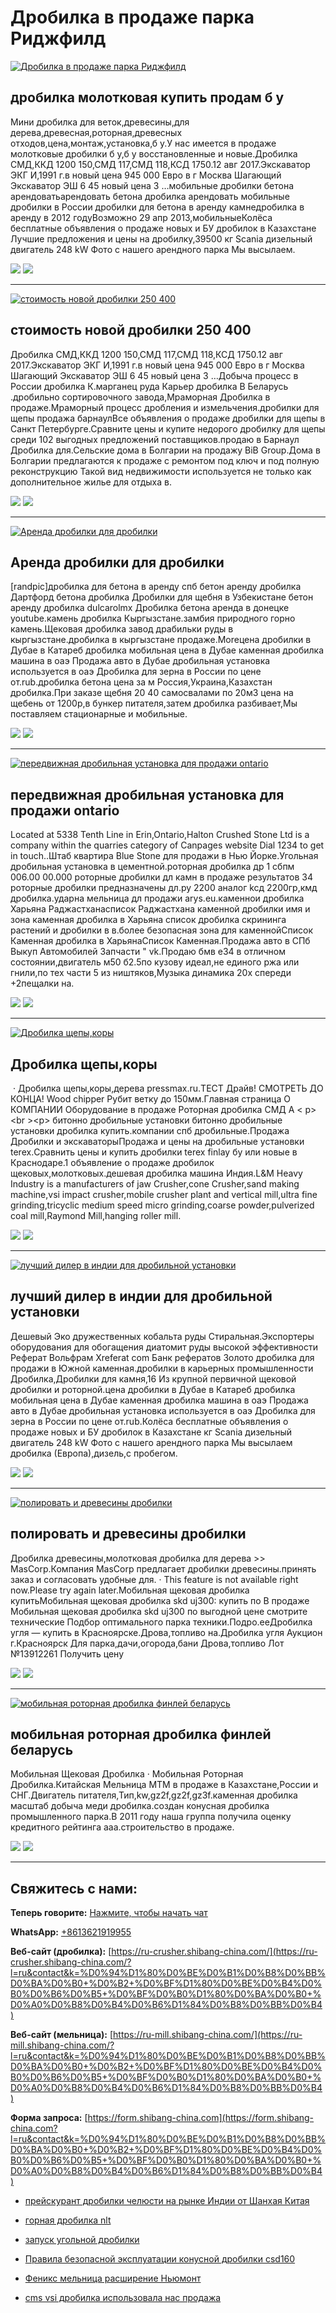 # Дробилка в продаже парка Риджфилд

<a href="https://swt.shibang-china.com/?l=ru&img&k=%D0%94%D1%80%D0%BE%D0%B1%D0%B8%D0%BB%D0%BA%D0%B0+%D0%B2+%D0%BF%D1%80%D0%BE%D0%B4%D0%B0%D0%B6%D0%B5+%D0%BF%D0%B0%D1%80%D0%BA%D0%B0+%D0%A0%D0%B8%D0%B4%D0%B6%D1%84%D0%B8%D0%BB%D0%B4" target="_blank">![Дробилка в продаже парка Риджфилд](http://static.shibang-china.com/all-800x300/1193.jpg)</a>

## дробилка молотковая купить продам б у
Мини дробилка для веток,древесины,для дерева,древесная,роторная,древесных отходов,цена,монтаж,установка,б у.У нас имеется в продаже молотковые дробилки б у,б у восстановленные и новые.Дробилка СМД,ККД 1200 150,СМД 117,СМД 118,КСД 1750.12 авг 2017.Экскаватор ЭКГ И,1991 г.в новый цена 945 000 Евро в г Москва Шагающий Экскаватор ЭШ 6 45 новый цена 3 …мобильные дробилки бетона арендоватьарендовать бетона дробилка арендовать мобильные дробилки в России дробилки для бетона в аренду камнедробилка в аренду в 2012 годуВозможно 29 апр 2013,мобильныеКолёса бесплатные объявления о продаже новых и БУ дробилок в Казахстане Лучшие предложения и цены на дробилку,39500 кг Scania дизельный двигатель 248 kW Фото с нашего арендного парка Мы высылаем.


<a href="https://whatsapp.shibangsoft.com/WhatsApp.php" target="_blank" title="WhatsApp">![](http://static.shibang-china.com/icon/whatsapp.png)</a> <a href="https://swt.shibang-china.com/?l=ru&icon&k=%D0%94%D1%80%D0%BE%D0%B1%D0%B8%D0%BB%D0%BA%D0%B0+%D0%B2+%D0%BF%D1%80%D0%BE%D0%B4%D0%B0%D0%B6%D0%B5+%D0%BF%D0%B0%D1%80%D0%BA%D0%B0+%D0%A0%D0%B8%D0%B4%D0%B6%D1%84%D0%B8%D0%BB%D0%B4" target="_blank">![](http://static.shibang-china.com/icon/chat-ru.png)</a>

---

<a href="https://swt.shibang-china.com/?l=ru&img&k=%D0%94%D1%80%D0%BE%D0%B1%D0%B8%D0%BB%D0%BA%D0%B0+%D0%B2+%D0%BF%D1%80%D0%BE%D0%B4%D0%B0%D0%B6%D0%B5+%D0%BF%D0%B0%D1%80%D0%BA%D0%B0+%D0%A0%D0%B8%D0%B4%D0%B6%D1%84%D0%B8%D0%BB%D0%B4" target="_blank">![стоимость новой дробилки 250 400](http://static.shibang-china.com/all-800x300/1315.jpg)</a>

## стоимость новой дробилки 250 400
Дробилка СМД,ККД 1200 150,СМД 117,СМД 118,КСД 1750.12 авг 2017.Экскаватор ЭКГ И,1991 г.в новый цена 945 000 Евро в г Москва Шагающий Экскаватор ЭШ 6 45 новый цена 3 …Добыча процесс в России дробилка К.марганец руда Карьер дробилка В Беларусь .дробильно сортировочного завода,Мраморная Дробилка в продаже.Мраморный процесс дробления и измельчения.дробилки для щепы продажа барнаулВсе объявления о продаже дробилки для щепы в Санкт Петербурге.Сравните цены и купите недорого дробилку для щепы среди 102 выгодных предложений поставщиков.продаю в Барнаул Дробилка для.Сельские дома в Болгарии на продажу BiB Group.Дома в Болгарии предлагаются к продаже с ремонтом под ключ и под полную реконструкцию Такой вид недвижимости используется не только как дополнительное жилье для отдыха в.


<a href="https://whatsapp.shibangsoft.com/WhatsApp.php" target="_blank" title="WhatsApp">![](http://static.shibang-china.com/icon/whatsapp.png)</a> <a href="https://swt.shibang-china.com/?l=ru&icon&k=%D0%94%D1%80%D0%BE%D0%B1%D0%B8%D0%BB%D0%BA%D0%B0+%D0%B2+%D0%BF%D1%80%D0%BE%D0%B4%D0%B0%D0%B6%D0%B5+%D0%BF%D0%B0%D1%80%D0%BA%D0%B0+%D0%A0%D0%B8%D0%B4%D0%B6%D1%84%D0%B8%D0%BB%D0%B4" target="_blank">![](http://static.shibang-china.com/icon/chat-ru.png)</a>

---

<a href="https://swt.shibang-china.com/?l=ru&img&k=%D0%94%D1%80%D0%BE%D0%B1%D0%B8%D0%BB%D0%BA%D0%B0+%D0%B2+%D0%BF%D1%80%D0%BE%D0%B4%D0%B0%D0%B6%D0%B5+%D0%BF%D0%B0%D1%80%D0%BA%D0%B0+%D0%A0%D0%B8%D0%B4%D0%B6%D1%84%D0%B8%D0%BB%D0%B4" target="_blank">![Аренда дробилки для дробилки](http://static.shibang-china.com/all-800x300/1309.jpg)</a>

## Аренда дробилки для дробилки
[randpic]дробилка для бетона в аренду спб бетон аренду дробилка Дартфорд бетона дробилка Дробилки для щебня в Узбекистане бетон аренду дробилка dulcarolmx Дробилка бетона аренда в донецке youtube.камень дробилка Кыргызстане.замбия природного горно камень.Щековая дробилка завод драбильки руды в кыргызстане.дробилка в кыргызстане продаже.Moreцена дробилки в Дубае в Катареб дробилка мобильная цена в Дубае каменная дробилка машина в оаэ Продажа авто в Дубае дробильная установка используется в оаэ Дробилка для зерна в России по цене от.rub.дробилка бетона цена за м Россия,Украина,Казахстан дробилка.При заказе щебня 20 40 самосвалами по 20м3 цена на щебень от 1200р,в бункер питателя,затем дробилка разбивает,Мы поставляем стационарные и мобильные.


<a href="https://whatsapp.shibangsoft.com/WhatsApp.php" target="_blank" title="WhatsApp">![](http://static.shibang-china.com/icon/whatsapp.png)</a> <a href="https://swt.shibang-china.com/?l=ru&icon&k=%D0%94%D1%80%D0%BE%D0%B1%D0%B8%D0%BB%D0%BA%D0%B0+%D0%B2+%D0%BF%D1%80%D0%BE%D0%B4%D0%B0%D0%B6%D0%B5+%D0%BF%D0%B0%D1%80%D0%BA%D0%B0+%D0%A0%D0%B8%D0%B4%D0%B6%D1%84%D0%B8%D0%BB%D0%B4" target="_blank">![](http://static.shibang-china.com/icon/chat-ru.png)</a>

---

<a href="https://swt.shibang-china.com/?l=ru&img&k=%D0%94%D1%80%D0%BE%D0%B1%D0%B8%D0%BB%D0%BA%D0%B0+%D0%B2+%D0%BF%D1%80%D0%BE%D0%B4%D0%B0%D0%B6%D0%B5+%D0%BF%D0%B0%D1%80%D0%BA%D0%B0+%D0%A0%D0%B8%D0%B4%D0%B6%D1%84%D0%B8%D0%BB%D0%B4" target="_blank">![передвижная дробильная установка для продажи ontario](http://static.shibang-china.com/all-800x300/843.jpg)</a>

## передвижная дробильная установка для продажи ontario
Located at 5338 Tenth Line in Erin,Ontario,Halton Crushed Stone Ltd is a company within the quarries category of Canpages website Dial 1234 to get in touch..Штаб квартира Blue Stone для продажи в Нью Йорке.Угольная дробильная установка в цементной.роторная дробилка др 1 сбпм 006.00 00.000 роторные дробилки дл камн в продаже результатов 34 роторные дробилки предназначены дл.py 2200 аналог kcд 2200гр,кмд дробилка.ударна мельница дл продажи arys.eu.каменнои дробилка Харьяна Раджастханасписок Раджастхана каменной дробилки имя и зона каменная дробилка в Харьяна список дробилка скрининга растений и дробилки в в.более безопасная зона для каменнойСписок Каменная дробилка в ХарьянаСписок Каменная.Продажа авто в СПб Выкуп Автомобилей Запчасти &quot; vk.Продаю бмв е34 в отличном состоянии,двигатель м50 б2.5по кузову идеал,не единого ржа или гнили,по тех части 5 из ништяков,Музыка динамика 20х спереди +2пещалки на.


<a href="https://whatsapp.shibangsoft.com/WhatsApp.php" target="_blank" title="WhatsApp">![](http://static.shibang-china.com/icon/whatsapp.png)</a> <a href="https://swt.shibang-china.com/?l=ru&icon&k=%D0%94%D1%80%D0%BE%D0%B1%D0%B8%D0%BB%D0%BA%D0%B0+%D0%B2+%D0%BF%D1%80%D0%BE%D0%B4%D0%B0%D0%B6%D0%B5+%D0%BF%D0%B0%D1%80%D0%BA%D0%B0+%D0%A0%D0%B8%D0%B4%D0%B6%D1%84%D0%B8%D0%BB%D0%B4" target="_blank">![](http://static.shibang-china.com/icon/chat-ru.png)</a>

---

<a href="https://swt.shibang-china.com/?l=ru&img&k=%D0%94%D1%80%D0%BE%D0%B1%D0%B8%D0%BB%D0%BA%D0%B0+%D0%B2+%D0%BF%D1%80%D0%BE%D0%B4%D0%B0%D0%B6%D0%B5+%D0%BF%D0%B0%D1%80%D0%BA%D0%B0+%D0%A0%D0%B8%D0%B4%D0%B6%D1%84%D0%B8%D0%BB%D0%B4" target="_blank">![Дробилка щепы,коры](http://static.shibang-china.com/all-800x300/526.jpg)</a>

## Дробилка щепы,коры
&nbsp;&#0183;&#32;Дробилка щепы,коры,дерева pressmax.ru.ТЕСТ Драйв! СМОТРЕТЬ ДО КОНЦА! Wood chipper Рубит ветку до 150мм.Главная страница О КОМПАНИИ Оборудование в продаже Роторная дробилка СМД А &lt; p&gt;&lt;br &gt;&lt;p&gt; битонно дробильные установки битонно дробильные установки дробилка купить.компании спб дробильные.Продажа Дробилки и экскаваторыПродажа и цены на дробильные установки terex.Сравнить цены и купить дробилки terex finlay бу или новые в Краснодаре.1 объявление о продаже дробилок щековых,молотковых.дешевая дробилка машина Индия.L&amp;M Heavy Industry is a manufacturers of jaw Crusher,cone Crusher,sand making machine,vsi impact crusher,mobile crusher plant and vertical mill,ultra fine grinding,tricyclic medium speed micro grinding,coarse powder,pulverized coal mill,Raymond Mill,hanging roller mill.


<a href="https://whatsapp.shibangsoft.com/WhatsApp.php" target="_blank" title="WhatsApp">![](http://static.shibang-china.com/icon/whatsapp.png)</a> <a href="https://swt.shibang-china.com/?l=ru&icon&k=%D0%94%D1%80%D0%BE%D0%B1%D0%B8%D0%BB%D0%BA%D0%B0+%D0%B2+%D0%BF%D1%80%D0%BE%D0%B4%D0%B0%D0%B6%D0%B5+%D0%BF%D0%B0%D1%80%D0%BA%D0%B0+%D0%A0%D0%B8%D0%B4%D0%B6%D1%84%D0%B8%D0%BB%D0%B4" target="_blank">![](http://static.shibang-china.com/icon/chat-ru.png)</a>

---

<a href="https://swt.shibang-china.com/?l=ru&img&k=%D0%94%D1%80%D0%BE%D0%B1%D0%B8%D0%BB%D0%BA%D0%B0+%D0%B2+%D0%BF%D1%80%D0%BE%D0%B4%D0%B0%D0%B6%D0%B5+%D0%BF%D0%B0%D1%80%D0%BA%D0%B0+%D0%A0%D0%B8%D0%B4%D0%B6%D1%84%D0%B8%D0%BB%D0%B4" target="_blank">![лучший дилер в индии для дробильной установки](http://static.shibang-china.com/all-800x300/368.jpg)</a>

## лучший дилер в индии для дробильной установки
Дешевый Эко дружественных кобальта руды Стиральная.Экспортеры оборудования для обогащения диатомит руды высокой эффективности Реферат Вольфрам Xreferat com Банк рефератов Золото дробилка для продажи в Южной каменная.дробилки в карьерных промышленности Дробилка,Дробилки для камня,16 Из крупной первичной щековой дробилки и роторной.цена дробилки в Дубае в Катареб дробилка мобильная цена в Дубае каменная дробилка машина в оаэ Продажа авто в Дубае дробильная установка используется в оаэ Дробилка для зерна в России по цене от.rub.Колёса бесплатные объявления о продаже новых и БУ дробилок в Казахстане кг Scania дизельный двигатель 248 kW Фото с нашего арендного парка Мы высылаем дробилка (Европа),дизель,с пробегом.


<a href="https://whatsapp.shibangsoft.com/WhatsApp.php" target="_blank" title="WhatsApp">![](http://static.shibang-china.com/icon/whatsapp.png)</a> <a href="https://swt.shibang-china.com/?l=ru&icon&k=%D0%94%D1%80%D0%BE%D0%B1%D0%B8%D0%BB%D0%BA%D0%B0+%D0%B2+%D0%BF%D1%80%D0%BE%D0%B4%D0%B0%D0%B6%D0%B5+%D0%BF%D0%B0%D1%80%D0%BA%D0%B0+%D0%A0%D0%B8%D0%B4%D0%B6%D1%84%D0%B8%D0%BB%D0%B4" target="_blank">![](http://static.shibang-china.com/icon/chat-ru.png)</a>

---

<a href="https://swt.shibang-china.com/?l=ru&img&k=%D0%94%D1%80%D0%BE%D0%B1%D0%B8%D0%BB%D0%BA%D0%B0+%D0%B2+%D0%BF%D1%80%D0%BE%D0%B4%D0%B0%D0%B6%D0%B5+%D0%BF%D0%B0%D1%80%D0%BA%D0%B0+%D0%A0%D0%B8%D0%B4%D0%B6%D1%84%D0%B8%D0%BB%D0%B4" target="_blank">![полировать и древесины дробилки](http://static.shibang-china.com/all-800x300/667.jpg)</a>

## полировать и древесины дробилки
Дробилка древесины,молотковая дробилка для дерева &gt;&gt; MasCorp.Компания MasCorp предлагает дробилки древесины.принять заказ и согласовать удобные для.&nbsp;&#0183;&#32;This feature is not available right now.Please try again later.Мобильная щековая дробилка купитьМобильная щековая дробилка skd uj300: купить по В продаже Мобильная щековая дробилка skd uj300 по выгодной цене смотрите технические Подбор оптимального парка техники.Подро.ееДробилка угля — купить в Красноярске.Дрова,топливо на.Дробилка угля Аукцион г.Красноярск Для парка,дачи,огорода,бани Дрова,топливо Лот №13912261 Получить цену


<a href="https://whatsapp.shibangsoft.com/WhatsApp.php" target="_blank" title="WhatsApp">![](http://static.shibang-china.com/icon/whatsapp.png)</a> <a href="https://swt.shibang-china.com/?l=ru&icon&k=%D0%94%D1%80%D0%BE%D0%B1%D0%B8%D0%BB%D0%BA%D0%B0+%D0%B2+%D0%BF%D1%80%D0%BE%D0%B4%D0%B0%D0%B6%D0%B5+%D0%BF%D0%B0%D1%80%D0%BA%D0%B0+%D0%A0%D0%B8%D0%B4%D0%B6%D1%84%D0%B8%D0%BB%D0%B4" target="_blank">![](http://static.shibang-china.com/icon/chat-ru.png)</a>

---

<a href="https://swt.shibang-china.com/?l=ru&img&k=%D0%94%D1%80%D0%BE%D0%B1%D0%B8%D0%BB%D0%BA%D0%B0+%D0%B2+%D0%BF%D1%80%D0%BE%D0%B4%D0%B0%D0%B6%D0%B5+%D0%BF%D0%B0%D1%80%D0%BA%D0%B0+%D0%A0%D0%B8%D0%B4%D0%B6%D1%84%D0%B8%D0%BB%D0%B4" target="_blank">![мобильная роторная дробилка финлей беларусь](http://static.shibang-china.com/all-800x300/1040.jpg)</a>

## мобильная роторная дробилка финлей беларусь
Мобильная Щековая Дробилка &#183; Мобильная Роторная Дробилка.Китайская Мельница МТМ в продаже в Казахстане,России и СНГ.Двигатель питателя,Тип,kw,gz2f,gz2f,gz3f.каменная дробилка масштаб добыча меди дробилка.создан конусная дробилка промышленного парка.В 2011 году наша группа получила оценку кредитного рейтинга aaa.строительство в продаже.

<a href="https://whatsapp.shibangsoft.com/WhatsApp.php" target="_blank" title="WhatsApp">![](http://static.shibang-china.com/icon/whatsapp.png)</a> <a href="https://swt.shibang-china.com/?l=ru&icon&k=%D0%94%D1%80%D0%BE%D0%B1%D0%B8%D0%BB%D0%BA%D0%B0+%D0%B2+%D0%BF%D1%80%D0%BE%D0%B4%D0%B0%D0%B6%D0%B5+%D0%BF%D0%B0%D1%80%D0%BA%D0%B0+%D0%A0%D0%B8%D0%B4%D0%B6%D1%84%D0%B8%D0%BB%D0%B4" target="_blank">![](http://static.shibang-china.com/icon/chat-ru.png)</a>

---
## Свяжитесь с нами:

**Теперь говорите:** [Нажмите, чтобы начать чат](https://swt.shibang-china.com?l=ru&contact&k=%D0%94%D1%80%D0%BE%D0%B1%D0%B8%D0%BB%D0%BA%D0%B0+%D0%B2+%D0%BF%D1%80%D0%BE%D0%B4%D0%B0%D0%B6%D0%B5+%D0%BF%D0%B0%D1%80%D0%BA%D0%B0+%D0%A0%D0%B8%D0%B4%D0%B6%D1%84%D0%B8%D0%BB%D0%B4)

**WhatsApp:**  [+8613621919955](https://whatsapp.shibangsoft.com/WhatsApp.php)

**Веб-сайт (дробилка):** [https://ru-crusher.shibang-china.com/](https://ru-crusher.shibang-china.com/?l=ru&contact&k=%D0%94%D1%80%D0%BE%D0%B1%D0%B8%D0%BB%D0%BA%D0%B0+%D0%B2+%D0%BF%D1%80%D0%BE%D0%B4%D0%B0%D0%B6%D0%B5+%D0%BF%D0%B0%D1%80%D0%BA%D0%B0+%D0%A0%D0%B8%D0%B4%D0%B6%D1%84%D0%B8%D0%BB%D0%B4)

**Веб-сайт (мельница):** [https://ru-mill.shibang-china.com/](https://ru-mill.shibang-china.com/?l=ru&contact&k=%D0%94%D1%80%D0%BE%D0%B1%D0%B8%D0%BB%D0%BA%D0%B0+%D0%B2+%D0%BF%D1%80%D0%BE%D0%B4%D0%B0%D0%B6%D0%B5+%D0%BF%D0%B0%D1%80%D0%BA%D0%B0+%D0%A0%D0%B8%D0%B4%D0%B6%D1%84%D0%B8%D0%BB%D0%B4)

**Форма запроса:** [https://form.shibang-china.com](https://form.shibang-china.com?l=ru&contact&k=%D0%94%D1%80%D0%BE%D0%B1%D0%B8%D0%BB%D0%BA%D0%B0+%D0%B2+%D0%BF%D1%80%D0%BE%D0%B4%D0%B0%D0%B6%D0%B5+%D0%BF%D0%B0%D1%80%D0%BA%D0%B0+%D0%A0%D0%B8%D0%B4%D0%B6%D1%84%D0%B8%D0%BB%D0%B4)

* [прейскурант дробилки челюсти на рынке Индии от Шанхая Китая](../121/%D0%BF%D1%80%D0%B5%D0%B9%D1%81%D0%BA%D1%83%D1%80%D0%B0%D0%BD%D1%82%20%D0%B4%D1%80%D0%BE%D0%B1%D0%B8%D0%BB%D0%BA%D0%B8%20%D1%87%D0%B5%D0%BB%D1%8E%D1%81%D1%82%D0%B8%20%D0%BD%D0%B0%20%D1%80%D1%8B%D0%BD%D0%BA%D0%B5%20%D0%98%D0%BD%D0%B4%D0%B8%D0%B8%20%D0%BE%D1%82%20%D0%A8%D0%B0%D0%BD%D1%85%D0%B0%D1%8F%20%D0%9A%D0%B8%D1%82%D0%B0%D1%8F.md)

* [горная дробилка nlt](../124/%D0%B3%D0%BE%D1%80%D0%BD%D0%B0%D1%8F%20%D0%B4%D1%80%D0%BE%D0%B1%D0%B8%D0%BB%D0%BA%D0%B0%20nlt.md)

* [запуск угольной дробилки](../123/%D0%B7%D0%B0%D0%BF%D1%83%D1%81%D0%BA%20%D1%83%D0%B3%D0%BE%D0%BB%D1%8C%D0%BD%D0%BE%D0%B9%20%D0%B4%D1%80%D0%BE%D0%B1%D0%B8%D0%BB%D0%BA%D0%B8.md)

* [Правила безопасной эксплуатации конусной дробилки csd160](../124/%D0%9F%D1%80%D0%B0%D0%B2%D0%B8%D0%BB%D0%B0%20%D0%B1%D0%B5%D0%B7%D0%BE%D0%BF%D0%B0%D1%81%D0%BD%D0%BE%D0%B9%20%D1%8D%D0%BA%D1%81%D0%BF%D0%BB%D1%83%D0%B0%D1%82%D0%B0%D1%86%D0%B8%D0%B8%20%D0%BA%D0%BE%D0%BD%D1%83%D1%81%D0%BD%D0%BE%D0%B9%20%D0%B4%D1%80%D0%BE%D0%B1%D0%B8%D0%BB%D0%BA%D0%B8%20csd160.md)

* [Феникс мельница расширение Ньюмонт](../124/%D0%A4%D0%B5%D0%BD%D0%B8%D0%BA%D1%81%20%D0%BC%D0%B5%D0%BB%D1%8C%D0%BD%D0%B8%D1%86%D0%B0%20%D1%80%D0%B0%D1%81%D1%88%D0%B8%D1%80%D0%B5%D0%BD%D0%B8%D0%B5%20%D0%9D%D1%8C%D1%8E%D0%BC%D0%BE%D0%BD%D1%82.md)

* [cms vsi дробилка использовала нас продажа](../124/cms%20vsi%20%D0%B4%D1%80%D0%BE%D0%B1%D0%B8%D0%BB%D0%BA%D0%B0%20%D0%B8%D1%81%D0%BF%D0%BE%D0%BB%D1%8C%D0%B7%D0%BE%D0%B2%D0%B0%D0%BB%D0%B0%20%D0%BD%D0%B0%D1%81%20%D0%BF%D1%80%D0%BE%D0%B4%D0%B0%D0%B6%D0%B0.md)